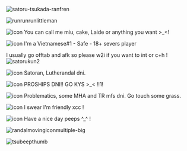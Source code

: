   ![satoru-tsukada-ranfren](https://github.com/miudacat/miudacat/assets/167997747/bc6fd96a-a769-49f5-be75-182c4125c7a4)

![runrunrunlittleman](https://github.com/miudacat/miudacat/assets/167997747/cb446707-192c-4ee7-9da0-dec00a702d8a)

![icon](https://github.com/miudacat/miudacat/assets/167997747/b55a0ee8-7807-4139-a513-226b5eaad528)
 You can call me miu, cake, Laide or anything you want >_<!

![icon](https://github.com/miudacat/miudacat/assets/167997747/d8f1d47a-096a-4d43-9ed8-b4cb65628527)
 I'm a Vietnamese#1 - Safe - 18+ severs player

I usually go offtab and afk so please w2i if you want to int or c+h ! ![satorukun2](https://github.com/miudacat/miudacat/assets/167997747/a5090b67-2aa8-470b-9d9d-f937d6f252de)


![icon](https://github.com/miudacat/miudacat/assets/167997747/549e1d26-a493-4afc-aabc-5fa792df2d4b)
 Satoran, Lutherandal dni.

![icon](https://github.com/miudacat/miudacat/assets/167997747/30aab4fe-8052-4dbb-bb00-3c8e5bfb2ff5)
 PROSHIPS DNI!! GO KYS >_< !!1!

![icon](https://github.com/miudacat/miudacat/assets/167997747/e36c4b01-91bb-43e8-a379-7ff1dbd2665a)
 Problematics, some MHA and TR mfs dni. Go touch some grass.

![icon](https://github.com/miudacat/miudacat/assets/167997747/194c2215-b9fb-47ba-a60b-1fc4cb1a93a9)
 I swear I'm friendly xcc !

![icon](https://github.com/miudacat/miudacat/assets/167997747/9fd1e60e-fc7a-46cb-ac7c-8d1b614d8554)
 Have a nice day peeps ^_^ !

![randalmovingiconmultiple-big](https://github.com/miudacat/miudacat/assets/167997747/62cd42b0-6fda-4f6c-b86e-58f7b608c622)


![tsubeepthumb](https://github.com/miudacat/miudacat/assets/167997747/a6a2d0cf-644e-43f3-861c-e21ab5d0f7f6)

